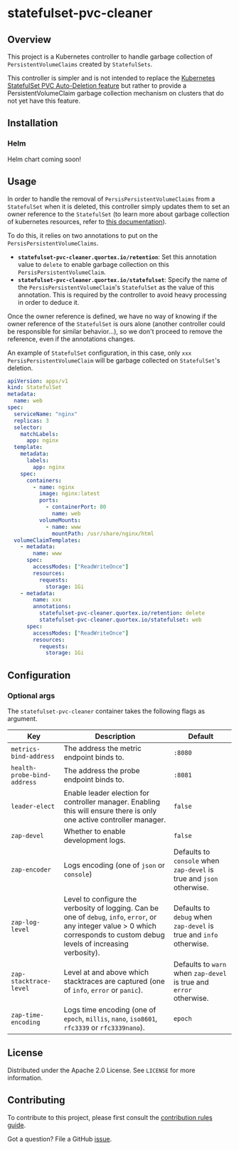 # statefulset-pvc-cleaner

## Overview

This project is a Kubernetes controller to handle garbage collection of `PersistentVolumeClaims` created by `StatefulSets`.

This controller is simpler and is not intended to replace the [Kubernetes StatefulSet PVC Auto-Deletion feature](https://kubernetes.io/blog/2021/12/16/kubernetes-1-23-statefulset-pvc-auto-deletion/) but rather to provide a PersistentVolumeClaim garbage collection mechanism on clusters that do not yet have this feature.

## Installation

### Helm

Helm chart coming soon!

## Usage

In order to handle the removal of `PersisPersistentVolumeClaims` from a `StatefulSet` when it is deleted, this controller simply updates them to set an owner reference to the `StatefulSet` (to learn more about garbage collection of kubernetes resources, refer to [this documentation](https://kubernetes.io/docs/concepts/architecture/garbage-collection/#owners-dependents)).

To do this, it relies on two annotations to put on the `PersisPersistentVolumeClaims`.

- **`statefulset-pvc-cleaner.quortex.io/retention`**: Set this annotation value to `delete` to enable garbage collection on this `PersisPersistentVolumeClaim`.
- **`statefulset-pvc-cleaner.quortex.io/statefulset`**: Specify the name of the `PersisPersistentVolumeClaim`'s `StatefulSet` as the value of this annotation. This is required by the controller to avoid heavy processing in order to deduce it.

Once the owner reference is defined, we have no way of knowing if the owner reference of the `StatefulSet` is ours alone (another controller could be responsible for similar behavior...), so we don't proceed to remove the reference, even if the annotations changes.

An example of `StatefulSet` configuration, in this case, only `xxx` `PersisPersistentVolumeClaim` will be garbage collected on `StatefulSet`'s deletion.

```yml
apiVersion: apps/v1
kind: StatefulSet
metadata:
  name: web
spec:
  serviceName: "nginx"
  replicas: 3
  selector:
    matchLabels:
      app: nginx
  template:
    metadata:
      labels:
        app: nginx
    spec:
      containers:
        - name: nginx
          image: nginx:latest
          ports:
            - containerPort: 80
              name: web
          volumeMounts:
            - name: www
              mountPath: /usr/share/nginx/html
  volumeClaimTemplates:
    - metadata:
        name: www
      spec:
        accessModes: ["ReadWriteOnce"]
        resources:
          requests:
            storage: 1Gi
    - metadata:
        name: xxx
        annotations:
          statefulset-pvc-cleaner.quortex.io/retention: delete
          statefulset-pvc-cleaner.quortex.io/statefulset: web
      spec:
        accessModes: ["ReadWriteOnce"]
        resources:
          requests:
            storage: 1Gi
```

## Configuration

### <a id="Configuration_Optional_args"></a>Optional args

The `statefulset-pvc-cleaner` container takes the following flags as argument.

| Key                         | Description                                                                                                                                                                      | Default                                                              |
| --------------------------- | -------------------------------------------------------------------------------------------------------------------------------------------------------------------------------- | -------------------------------------------------------------------- |
| `metrics-bind-address`      | The address the metric endpoint binds to.                                                                                                                                        | `:8080`                                                              |
| `health-probe-bind-address` | The address the probe endpoint binds to.                                                                                                                                         | `:8081`                                                              |
| `leader-elect`              | Enable leader election for controller manager. Enabling this will ensure there is only one active controller manager.                                                            | `false`                                                              |
| `zap-devel`                 | Whether to enable development logs.                                                                                                                                              | `false`                                                              |
| `zap-encoder`               | Logs encoding (one of `json` or `console`)                                                                                                                                       | Defaults to `console` when `zap-devel` is true and `json` otherwise. |
| `zap-log-level`             | Level to configure the verbosity of logging. Can be one of `debug`, `info`, `error`, or any integer value > 0 which corresponds to custom debug levels of increasing verbosity). | Defaults to `debug` when `zap-devel` is true and `info` otherwise.   |
| `zap-stacktrace-level`      | Level at and above which stacktraces are captured (one of `info`, `error` or `panic`).                                                                                           | Defaults to `warn` when `zap-devel` is true and `error` otherwise.   |
| `zap-time-encoding`         | Logs time encoding (one of `epoch`, `millis`, `nano`, `iso8601`, `rfc3339` or `rfc3339nano`).                                                                                    | `epoch`                                                              |

## License

Distributed under the Apache 2.0 License. See `LICENSE` for more information.

## Contributing

To contribute to this project, please first consult the [contribution rules guide](CONTRIBUTING.md).

Got a question?
File a GitHub [issue](https://github.com/quortex/statefulset-pvc-cleaner/issues).
